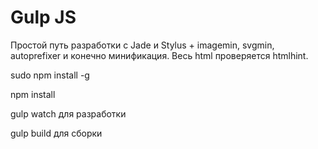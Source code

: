 # Gulp JS

Простой путь разработки с Jade и Stylus + imagemin, svgmin, autoprefixer и конечно минификация. Весь html проверяется htmlhint.

sudo npm install -g

npm install

gulp watch для разработки

gulp build для сборки

